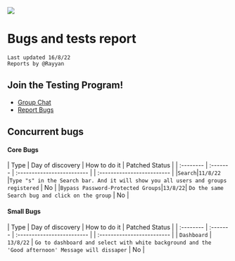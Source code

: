 ![](https://github.com/DFN-Testers/Bugs/blob/main/WebImages/Logo.png?raw=true)
# Bugs and tests report
```
Last updated 16/8/22
Reports by @Rayyan
```
## Join the Testing Program!
- [Group Chat](https://cloud.datafirenetworks.com/call/6radj368) 
- [Report Bugs](mailto:rayyan@datafirenetworks.com)
 
## Concurrent bugs

#### Core Bugs


| Type | Day of discovery     | How to do it               | Patched Status |
| :-------- | :------- | :------------------------- | | :------------------------- |
|`Search`|`11/8/22` |```Type "s" in the Search bar. And it will show you all users and groups registered``` | No |
|`Bypass Password-Protected Groups`|`13/8/22`| `Do the same Search bug and click on the group` | No |

#### Small Bugs

| Type | Day of discovery     | How to do it               | Patched Status |
| :-------- | :------- | :------------------------- | | :------------------------- |
| `Dashboard` | `13/8/22` | `Go to dashboard and select with white background and the 'Good afternoon' Message will dissaper` | No |
